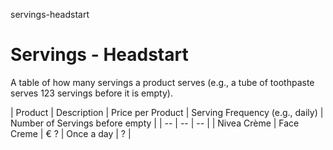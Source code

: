 servings-headstart
# Servings - Headstart

A table of how many servings a product serves (e.g., a tube of toothpaste serves 123 servings before it is empty).

| Product | Description | Price per Product | Serving Frequency (e.g., daily) | Number of Servings before empty |
| -- | -- | -- |
| Nivea Crème | Face Creme | € ? | Once a day | ? |


